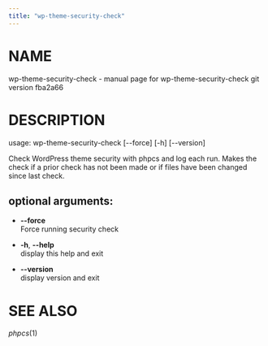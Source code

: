 ```yaml
---
title: "wp-theme-security-check"
---
```



# NAME

wp-theme-security-check - manual page for wp-theme-security-check git
version fba2a66

# DESCRIPTION

usage: wp-theme-security-check \[--force\] \[-h\] \[--version\]

Check WordPress theme security with phpcs and log each run. Makes the
check if a prior check has not been made or if files have been changed
since last check.

## optional arguments:

  - **--force**  
    Force running security check

  - **-h**, **--help**  
    display this help and exit

  - **--version**  
    display version and exit

# SEE ALSO

*phpcs*(1)
